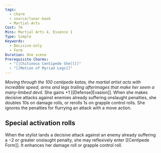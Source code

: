 ```yaml
---
tags:
  - charm
  - source/lunar-book
  - Martial-Arts
Cost: 7m
Mins: Martial Arts 4, Essence 1
Type: Simple
Keywords:
  - Decisive-only
  - Form
Duration: One scene
Prerequisite Charms:
  - "[[Chitinous Centipede Shell]]"
  - "[[Motion of Myriad Legs]]"
---
```

*Moving through the 100 centipede katas, the martial artist acts with incredible speed, arms and legs trailing afterimages that make her seem a many-limbed devil.* 
She gains +1 [[Defense|Evasion]]. When she makes decisive attacks against enemies already suffering onslaught penalties, she doubles 10s on damage rolls, or rerolls 1s on grapple control rolls. She ignores the penalties for flurrying an attack with a move action. 
## Special activation rolls
When the stylist lands a decisive attack against an enemy already suffering a −2 or greater onslaught penalty, she may reflexively enter [[Centipede Form]]. It enhances her damage roll or grapple control roll.